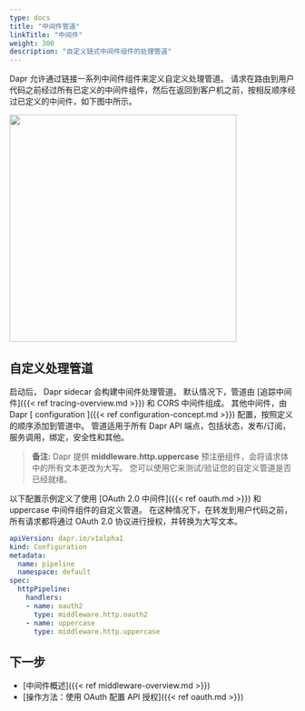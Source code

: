 ```yaml
---
type: docs
title: "中间件管道"
linkTitle: "中间件"
weight: 300
description: "自定义链式中间件组件的处理管道"
---
```


Dapr 允许通过链接一系列中间件组件来定义自定义处理管道。 请求在路由到用户代码之前经过所有已定义的中间件组件，然后在返回到客户机之前，按相反顺序经过已定义的中间件，如下图中所示。

<img src="/images/middleware.png" width=400>

## 自定义处理管道

启动后， Dapr sidecar 会构建中间件处理管道。 默认情况下，管道由 [追踪中间件]({{< ref tracing-overview.md >}}) 和 CORS 中间件组成。 其他中间件，由 Dapr [ configuration ]({{< ref configuration-concept.md >}}) 配置，按照定义的顺序添加到管道中。 管道适用于所有 Dapr API 端点，包括状态，发布/订阅，服务调用，绑定，安全性和其他。

> **备注:** Dapr 提供 **middleware.http.uppercase** 预注册组件，会将请求体中的所有文本更改为大写。 您可以使用它来测试/验证您的自定义管道是否已经就绪。

以下配置示例定义了使用 [OAuth 2.0 中间件]({{< ref oauth.md >}}) 和 uppercase 中间件组件的自定义管道。 在这种情况下，在转发到用户代码之前，所有请求都将通过 OAuth 2.0 协议进行授权，并转换为大写文本。

```yaml
apiVersion: dapr.io/v1alpha1
kind: Configuration
metadata:
  name: pipeline
  namespace: default
spec:
  httpPipeline:
    handlers:
    - name: oauth2
      type: middleware.http.oauth2
    - name: uppercase
      type: middleware.http.uppercase
```

## 下一步

* [中间件概述]({{< ref middleware-overview.md >}})
* [操作方法：使用 OAuth 配置 API 授权]({{< ref oauth.md >}})
